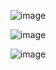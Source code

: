 <p align="center">
  <img src="https://64.media.tumblr.com/c1dfb81615cd7718888bdd060109175b/975ccc908c28de52-85/s1280x1920/5b6ab5a350f74f9fe4bc1073397b2f253f877129.pnj" alt="image"/>
</p>
<p align="center">
  <img src="https://media1.tenor.com/m/VAXAkRcRWfEAAAAC/honkai-honkai-star-rail.gif" alt="image"/>
</p>
<p align="center">
  <img src="https://64.media.tumblr.com/c95df7326b04ce7b9f4b9af467044acd/975ccc908c28de52-31/s1280x1920/5c5d4be77c11e94b221781b3b57f26cbc3cd22e6.pnj" alt="image"/>
</p>

